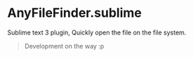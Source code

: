AnyFileFinder.sublime
=====================

Sublime text 3 plugin, Quickly open the file on the file system.

> Development on the way :p

